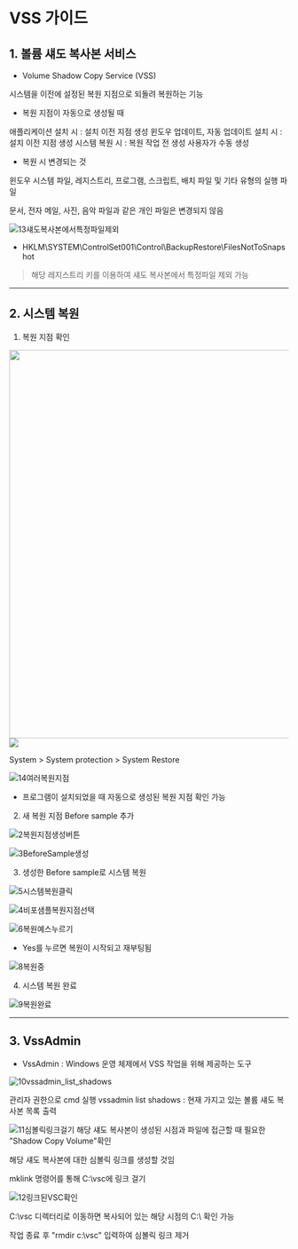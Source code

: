 # VSS 가이드

## 1. 볼륨 섀도 복사본 서비스

-  Volume Shadow Copy Service (VSS)
   
  시스템을 이전에 설정된 복원 지점으로 되돌려 복원하는 기능
  
  
-  복원 지점이 자동으로 생성될 때

  애플리케이션 설치 시 : 설치 이전 지점 생성
  윈도우 업데이트, 자동 업데이트 설치 시 : 설치 이전 지점 생성
  시스템 복원 시 : 복원 작업 전 생성
  사용자가 수동 생성 


-  복원 시 변경되는 것

  윈도우 시스템 파일, 레지스트리, 프로그램,
  스크립트, 배치 파일 및 기타 유형의 실행 파일
 
  문서, 전자 메일, 사진, 음악 파일과 같은 개인 파일은 변경되지 않음


![13섀도복사본에서특정파일제외](https://user-images.githubusercontent.com/42834364/99343630-9cddf580-28d1-11eb-9554-6b99a4d69e55.png)

-  HKLM\SYSTEM\ControlSet001\Control\BackupRestore\FilesNotToSnapshot
 
 > 해당 레지스트리 키를 이용하여 섀도 복사본에서 특정파일 제외 가능


 -------------------------
 
## 2. 시스템 복원
  
  1) 복원 지점 확인
  
  <div>
  <img width="700" src="https://user-images.githubusercontent.com/42834364/99343605-964f7e00-28d1-11eb-8bf1-336eb174dc79.png">
  <img src="https://user-images.githubusercontent.com/42834364/99343615-98b1d800-28d1-11eb-9e09-cc8280981828.png">
  </div>
  
  System > System protection > System Restore
  
  ![14여러복원지점](https://user-images.githubusercontent.com/42834364/99343634-9cddf580-28d1-11eb-963f-0b9e04726582.JPG)
  
 - 프로그램이 설치되었을 때 자동으로 생성된 복원 지점 확인 가능
 
 
 2) 새 복원 지점 Before sample 추가
 
 ![2복원지점생성버튼](https://user-images.githubusercontent.com/42834364/99343609-9780ab00-28d1-11eb-91dc-37c42bbc7ba2.png)
 
 ![3BeforeSample생성](https://user-images.githubusercontent.com/42834364/99343612-98194180-28d1-11eb-8ed6-9a0aada23d36.png)


 3) 생성한 Before sample로 시스템 복원
 
 ![5시스템복원클릭](https://user-images.githubusercontent.com/42834364/99343615-98b1d800-28d1-11eb-9e09-cc8280981828.png)
 
 ![4비포샘플복원지점선택](https://user-images.githubusercontent.com/42834364/99343614-98194180-28d1-11eb-9247-18858e343adc.png)
 
 ![6복원예스누르기](https://user-images.githubusercontent.com/42834364/99343616-994a6e80-28d1-11eb-8b87-bf5fca7b5728.png)
 
 - Yes를 누르면 복원이 시작되고 재부팅됨

 ![8복원중](https://user-images.githubusercontent.com/42834364/99343619-99e30500-28d1-11eb-8bf7-56cb86bcfda4.png)


 4) 시스템 복원 완료
 
 ![9복원완료](https://user-images.githubusercontent.com/42834364/99343622-9b143200-28d1-11eb-89b7-e18a70237630.png)


---------------------------------------

## 3. VssAdmin

-  VssAdmin : Windows 운영 체제에서 VSS 작업을 위해 제공하는 도구

 ![10vssadmin_list_shadows](https://user-images.githubusercontent.com/42834364/99343625-9bacc880-28d1-11eb-9898-50608aec966a.png)

  관리자 권한으로 cmd 실행
  vssadmin list shadows : 현재 가지고 있는 볼륨 섀도 복사본 목록 출력
  
 ![11심볼릭링크걸기](https://user-images.githubusercontent.com/42834364/99343626-9bacc880-28d1-11eb-8d10-156cd0752d27.png)
  해당 섀도 복사본이 생성된 시점과 파일에 접근할 때 필요한 "Shadow Copy Volume"확인

  해당 섀도 복사본에 대한 심볼릭 링크를 생성할 것임

  mklink 명령어를 통해 C:\vsc에 링크 걸기
  
 ![12링크된VSC확인](https://user-images.githubusercontent.com/42834364/99343627-9c455f00-28d1-11eb-8ec3-b608fd1a238e.png)
  
  C:\vsc 디렉터리로 이동하면 복사되어 있는 해당 시점의 C:\ 확인 가능

  작업 종료 후 "rmdir c:\vsc" 입력하여 심볼릭 링크 제거

